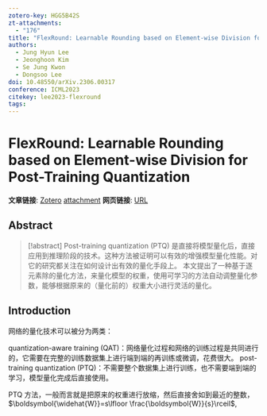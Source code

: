 ```yaml
---
zotero-key: HGG5B42S
zt-attachments:
  - "176"
title: "FlexRound: Learnable Rounding based on Element-wise Division for Post-Training Quantization"
authors:
  - Jung Hyun Lee
  - Jeonghoon Kim
  - Se Jung Kwon
  - Dongsoo Lee
doi: 10.48550/arXiv.2306.00317
conference: ICML2023
citekey: lee2023-flexround
tags:
---
```

# FlexRound: Learnable Rounding based on Element-wise Division for Post-Training Quantization

**文章链接**: [Zotero](zotero://select/library/items/HGG5B42S) [attachment](<file:///home/ilot/Zotero/storage/3FJYBIWV/Lee%20%E7%AD%89%20-%202023%20-%20FlexRound%20Learnable%20Rounding%20based%20on%20Element-wis.pdf>)
**网页链接**: [URL](http://arxiv.org/abs/2306.00317)
## Abstract

>[!abstract]
>Post-training quantization (PTQ) 是直接将模型量化后，直接应用到推理阶段的技术。这种方法被证明可以有效的增强模型量化性能。对它的研究都关注在如何设计出有效的量化手段上。
>本文提出了一种基于逐元素除的量化方法，来量化模型的权重，使用可学习的方法自动调整量化参数，能够根据原来的（量化前的）权重大小进行灵活的量化。



## Introduction
网络的量化技术可以被分为两类：

quantization-aware training (QAT)：网络量化过程和网络的训练过程是共同进行的，它需要在完整的训练数据集上进行端到端的再训练或微调，花费很大。
post-training quantization (PTQ)：不需要整个数据集上进行训练，也不需要端到端的学习，模型量化完成后直接使用。

PTQ 方法，一般而言就是把原来的权重进行放缩，然后直接舍如到最近的整数，$\boldsymbol{\widehat{W}}=s\lfloor \frac{\boldsymbol{W}}{s}\rceil$,
